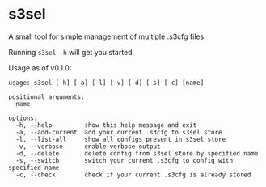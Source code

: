 # s3sel

A small tool for simple management of multiple .s3cfg files.

Running `s3sel -h` will get you started.

Usage as of v0.1.0:
```
usage: s3sel [-h] [-a] [-l] [-v] [-d] [-s] [-c] [name]

positional arguments:
  name

options:
  -h, --help         show this help message and exit
  -a, --add-current  add your current .s3cfg to s3sel store
  -l, --list-all     show all configs present in s3sel store
  -v, --verbose      enable verbose output
  -d, --delete       delete config from s3sel store by specified name
  -s, --switch       switch your current .s3cfg to config with specified name
  -c, --check        check if your current .s3cfg is already stored

```
